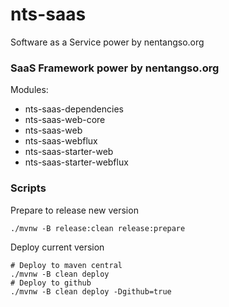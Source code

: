 # nts-saas
Software as a Service power by nentangso.org

### SaaS Framework power by nentangso.org

Modules:

- nts-saas-dependencies
- nts-saas-web-core
- nts-saas-web
- nts-saas-webflux
- nts-saas-starter-web
- nts-saas-starter-webflux

### Scripts

Prepare to release new version

```shell
./mvnw -B release:clean release:prepare
```

Deploy current version

```shell
# Deploy to maven central
./mvnw -B clean deploy
# Deploy to github
./mvnw -B clean deploy -Dgithub=true
```
